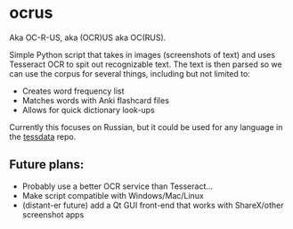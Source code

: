 # ocrus

Aka OC-R-US, aka (OCR)US aka OC(RUS).

Simple Python script that takes in images (screenshots of text) and uses
Tesseract OCR to spit out recognizable text. The text is then parsed so we can
use the corpus for several things, including but not limited to:

- Creates word frequency list
- Matches words with Anki flashcard files
- Allows for quick dictionary look-ups

Currently this focuses on Russian, but it could be used for any language in the
[tessdata](https://github.com/tesseract-ocr/tessdata) repo.

## Future plans:

- Probably use a better OCR service than Tesseract...
- Make script compatible with Windows/Mac/Linux
- (distant-er future) add a Qt GUI front-end that works with ShareX/other
  screenshot apps
